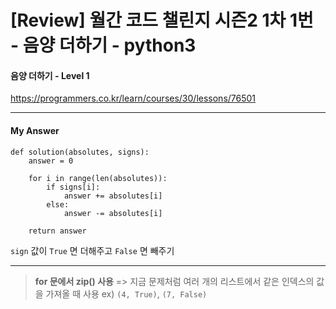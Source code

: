 # [Review] 월간 코드 챌린지 시즌2 1차 1번 - 음양 더하기 - python3

#### 음양 더하기 - Level 1
https://programmers.co.kr/learn/courses/30/lessons/76501

---

#### My Answer
```
def solution(absolutes, signs):
    answer = 0
    
    for i in range(len(absolutes)):
        if signs[i]:
            answer += absolutes[i]
        else:
            answer -= absolutes[i]
    
    return answer
```

`sign` 값이 `True` 면 더해주고 `False` 면 빼주기

---

> **for 문에서 zip() 사용**
=> 지금 문제처럼 여러 개의 리스트에서 같은 인덱스의 값을 가져올 때 사용
ex) `(4, True)`, `(7, False)`
